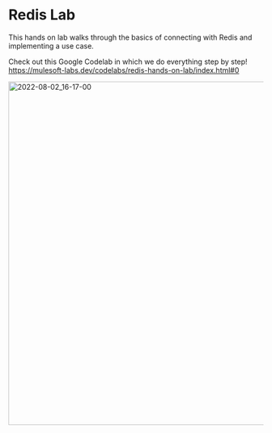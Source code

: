 # Redis Lab

This hands on lab walks through the basics of connecting with Redis and implementing a use case.

Check out this Google Codelab in which we do everything step by step! 
https://mulesoft-labs.dev/codelabs/redis-hands-on-lab/index.html#0

<img width="679" alt="2022-08-02_16-17-00" src="https://user-images.githubusercontent.com/83670713/182455527-0119ddd9-6f6b-4956-8368-ce44e7a27428.png">

